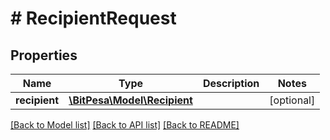 # # RecipientRequest

## Properties

Name | Type | Description | Notes
------------ | ------------- | ------------- | -------------
**recipient** | [**\BitPesa\Model\Recipient**](Recipient.md) |  | [optional] 

[[Back to Model list]](../../README.md#documentation-for-models) [[Back to API list]](../../README.md#documentation-for-api-endpoints) [[Back to README]](../../README.md)


